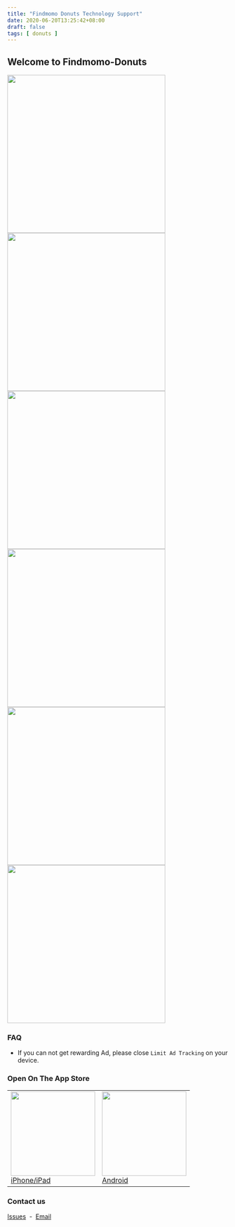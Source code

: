 ```yaml
---
title: "Findmomo Donuts Technology Support"
date: 2020-06-20T13:25:42+08:00
draft: false
tags: [ donuts ]
---
```


## Welcome to Findmomo-Donuts

<img src="../images/donuts/1.jpg" width="360px">
<img src="../images/donuts/2.jpg" width="360px">
<img src="../images/donuts/3.jpg" width="360px">

<img src="../images/donuts/4.jpg" width="360px">
<img src="../images/donuts/5.jpg" width="360px">
<img src="../images/donuts/6.jpg" width="360px">

### FAQ

- If you can not get rewarding Ad, please close `Limit Ad Tracking` on your device.

### Open On The App Store

<table>
<tr><td>
<a href="https://apps.apple.com/us/app/findmomo-donuts/id1519561372" target="_blank"><img src="../images/donuts/qrcode.png" width="192px"><br/>iPhone/iPad</a>
</td><td>
<a href="https://play.google.com/store/apps/details?id=org.cattails.findmomodonuts" target="_blank"><img src="../images/donuts/qrcode_android.png" width="192px"><br/>Android</a>
</td></tr>
</table>

### Contact us

[Issues](https://github.com/findmomo/island-issues/issues)
&nbsp;-&nbsp;
[Email](mailto:weirongbao@gmail.com)
